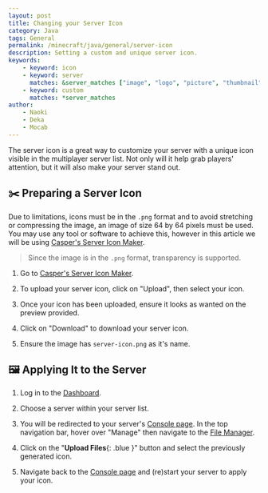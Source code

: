 ```yaml
---
layout: post
title: Changing your Server Icon
category: Java
tags: General
permalink: /minecraft/java/general/server-icon
description: Setting a custom and unique server icon.
keywords:
    - keyword: icon
    - keyword: server
      matches: &server_matches ["image", "logo", "picture", "thumbnail"]
    - keyword: custom
      matches: *server_matches
author:
    - Naoki
    - Deka
    - Mocab
---
```


The server icon is a great way to customize your server with a unique icon visible in the multiplayer server list. Not only will it help grab players' attention, but it will also make your server stand out.

## :scissors: Preparing a Server Icon

Due to limitations, icons must be in the `.png` format and to avoid stretching or compressing the image, an image of size 64 by 64 pixels must be used. You may use any tool or software to achieve this, however in this article we will be using [Casper's Server Icon Maker](https://casperslab.me/falix/server-icon-maker/).

> Since the image is in the `.png` format, transparency is supported.

1. Go to [Casper's Server Icon Maker](https://casperslab.me/falix/server-icon-maker/).

2. To upload your server icon, click on "Upload", then select your icon.

3. Once your icon has been uploaded, ensure it looks as wanted on the preview provided.

4. Click on "Download" to download your server icon.

5. Ensure the image has `server-icon.png` as it's name.

## :framed_picture: Applying It to the Server

1. Log in to the [Dashboard](https://client.falixnodes.net/).

2. Choose a server within your server list.

3. You will be redirected to your server's [Console page](https://client.falixnodes.net/server/console). In the top navigation bar, hover over "Manage" then navigate to the [File Manager](https://client.falixnodes.net/server/filemanager).

4. Click on the "**Upload Files**{: .blue }" button and select the previously generated icon.

5. Navigate back to the [Console page](https://client.falixnodes.net/server/console) and (re)start your server to apply your icon.
